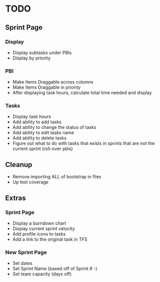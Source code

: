 # TODO

## Sprint Page

### Display
* Display subtasks under PBIs
* Display by priority

### PBI
* Make Items Draggable across columns
* Make Items Draggable in priority
* After displaying task hours, calculate total time needed and display

### Tasks
* Display task hours
* Add ability to add tasks
* Add ability to change the status of tasks
* Add ability to edit tasks name
* Add ability to delete tasks
* Figure out what to do with tasks that exists in sprints that are not the current sprint (roll-over pbis)

## Cleanup
* Remove importing ALL of bootstrap in files
* Up test coverage

## Extras
### Sprint Page
* Display a burndown chart
* Display current sprint velocity
* Add profile icons to tasks
* Add a link to the original task in TFS

### New Sprint Page
* Set dates
* Set Sprint Name (based off of Sprint # -)
* Set team capacity (days off)

